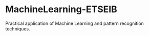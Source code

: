 # MachineLearning-ETSEIB
Practical application of Machine Learning and pattern recognition techniques.
